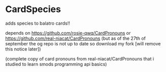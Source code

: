 # CardSpecies
adds species to balatro cards!!

depends on https://github.com/rosie-qwq/CardPronouns or https://github.com/real-niacat/CardPronouns (but as of the 27th of september the og repo is not up to date so download my fork [will remove this notice later])

(complete copy of card pronouns from real-niacat/CardPronouns that i studied to learn smods programming api basics)
